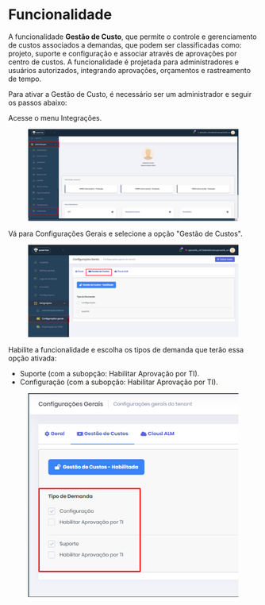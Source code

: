 # Funcionalidade

A funcionalidade **Gestão de Custo**, que permite o controle e gerenciamento de custos associados a demandas, que podem ser classificadas como: projeto, suporte e configuração e associar através de aprovações por centro de custos. A funcionalidade é projetada para administradores e usuários autorizados, integrando aprovações, orçamentos e rastreamento de tempo.



Para ativar a Gestão de Custo, é necessário ser um administrador e seguir os passos abaixo:

Acesse o menu Integrações.

<figure><img src="../.gitbook/assets/image (148).png" alt=""><figcaption></figcaption></figure>

Vá para Configurações Gerais e selecione a opção "Gestão de Custos".

<figure><img src="../.gitbook/assets/image (149).png" alt=""><figcaption></figcaption></figure>

Habilite a funcionalidade e escolha os tipos de demanda que terão essa opção ativada:

* Suporte (com a subopção: Habilitar Aprovação por TI).
* Configuração (com a subopção: Habilitar Aprovação por TI).

<figure><img src="../.gitbook/assets/image (150).png" alt=""><figcaption></figcaption></figure>
